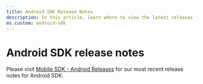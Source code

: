 ```yaml
---
title: Android SDK Release Notes
description: In this article, learn where to view the latest releases for Android SDK.
ms.custom: android-sdk
---
```


# Android SDK release notes

Please visit [Mobile SDK - Android Releases](https://github.com/appnexus/mobile-sdk-android/releases) for our most recent release notes for Android SDK.
